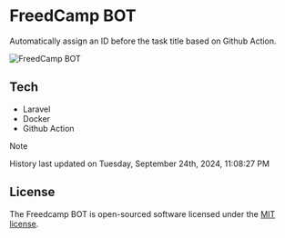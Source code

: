 # FreedCamp BOT

Automatically assign an ID before the task title based on Github Action.

![FreedCamp BOT](https://repository-images.githubusercontent.com/737932867/7d34798b-2680-471c-b089-a78a718d3d6a)

## Tech

- Laravel
- Docker
- Github Action

> [!NOTE]  
> History last updated on Tuesday, September 24th, 2024, 11:08:27 PM

## License

The Freedcamp BOT is open-sourced software licensed under the [MIT license](https://opensource.org/licenses/MIT).
